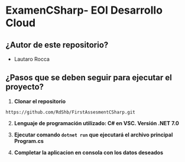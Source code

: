 # ExamenCSharp- EOI Desarrollo Cloud

## ¿Autor de este repositorio?

- Lautaro Rocca

## ¿Pasos que se deben seguir para ejecutar el proyecto?

1. **Clonar el repositorio**

```https://github.com/RdShb/FirstAssesmentCSharp.git```

2. **Lenguaje de programación utilizado: C# en VSC. Versión .NET 7.0**

3. **Ejecutar comando ``dotnet run`` que ejecutará el archivo principal Program.cs**

4. **Completar la aplicacion en consola con los datos deseados**
